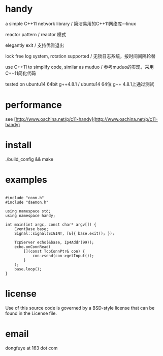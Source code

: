 handy
====

a simple C++11 network library / 简洁易用的C++11网络库--linux

reactor pattern / reactor 模式

elegantly exit / 支持优雅退出

lock free log system, rotation supported / 无锁日志系统，按时间间隔轮替

use C++11 to simplify code, similar as muduo / 参考muduo的实现，采用C++11简化代码

tested on ubuntu14 64bit g++4.8.1 / ubuntu14 64位 g++ 4.8.1上通过测试

performance
====
see [http://www.oschina.net/p/c11-handy](http://www.oschina.net/p/c11-handy)

install
====
./build_config && make

examples
====
<pre><code>
#include "conn.h"
#include "daemon.h"

using namespace std;
using namespace handy;

int main(int argc, const char* argv[]) {
    EventBase base;
    Signal::signal(SIGINT, [&]{ base.exit(); });

    TcpServer echo(&base, Ip4Addr(99));
    echo.onConnRead(
        [](const TcpConnPtr& con) { 
            con->send(con->getInput());
        }
    );
    base.loop();
}
</code></pre>
license
====
Use of this source code is governed by a BSD-style
license that can be found in the License file.

email
====
dongfuye at 163 dot com
